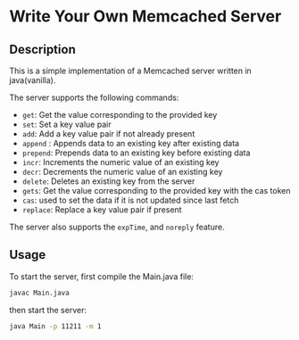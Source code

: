 # Write Your Own Memcached Server


## Description

This is a simple implementation of a Memcached server written in java(vanilla).

The server supports the following commands:

- `get`: Get the value corresponding to the provided key
- `set`: Set a key value pair
- `add`: Add a key value pair if not already present
- `append` : Appends data to an existing key after existing data
- `prepend`: Prepends data to an existing key before existing data
- `incr`: Increments the numeric value of an existing key
- `decr`: Decrements the numeric value of an existing key
- `delete`: Deletes an existing key from the server
- `gets`: Get the value corresponding to the provided key with the cas token
- `cas`: used to set the data if it is not updated since last fetch
- `replace`: Replace a key value pair if present


The server also supports the `expTime`, and `noreply` feature.

## Usage

To start the server, first compile the Main.java file:

```bash
javac Main.java
```

then start the server:

```bash
java Main -p 11211 -m 1
```
